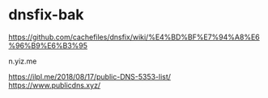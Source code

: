 # dnsfix-bak

https://github.com/cachefiles/dnsfix/wiki/%E4%BD%BF%E7%94%A8%E6%96%B9%E6%B3%95

n.yiz.me


https://ilpl.me/2018/08/17/public-DNS-5353-list/
https://www.publicdns.xyz/
